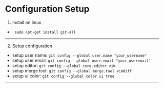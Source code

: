 Configuration Setup
============

1. Install on linux
*   ` sudo apt-get install git-all`
--------
2. Setup configuration
*   setup user name: `git config --global user.name "your_username"`
*   setup user email: `git config --global user.email "your_useremail"`
*   setup editor: `git config --global core.editor vim`
*   setup merge tool: `git config --global merge.tool vimdiff`
*   setup ui color: `git config --global color.ui true`
--------